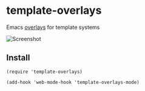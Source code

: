 # template-overlays

Emacs [overlays](https://www.gnu.org/software/emacs/manual/html_node/elisp/Overlays.html) for template systems

![Screenshot](https://bitbucket.org/mmontone/template-overlays/raw/8b62abafa48cf72b54d11884717f9969a95b07ce/template-overlays.gif "Screenshot")

## Install

```
(require 'template-overlays)

(add-hook 'web-mode-hook 'template-overlays-mode)
```
